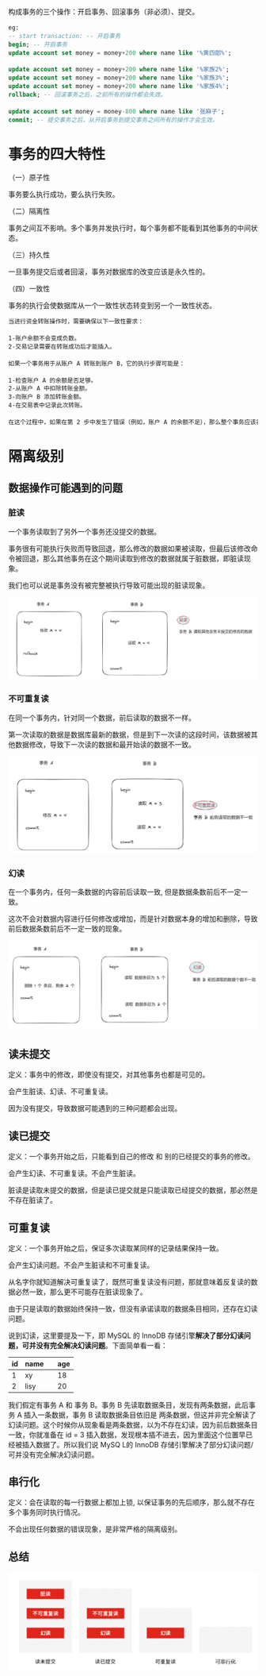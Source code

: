 构成事务的三个操作：开启事务、回滚事务（非必须）、提交。

```sql
eg:
-- start transaction: -- 开启事务
begin; -- 开启事务
update account set money = money+200 where name like '%黄四郎%';

update account set money = money+200 where name like '%家族2%';
update account set money = money+200 where name like '%家族3%';
update account set money = money+200 where name like '%家族4%';
rollback; -- 回滚事务之后，之前所有的操作都会失效。

update account set money = money-800 where name like '张麻子';
commit; -- 提交事务之后，从开启事务到提交事务之间所有的操作才会生效。
```

# 事务的四大特性

（一）原子性

事务要么执行成功，要么执行失败。

（二）隔离性

事务之间互不影响。多个事务并发执行时，每个事务都不能看到其他事务的中间状态。

（三）持久性

一旦事务提交后或者回滚，事务对数据库的改变应该是永久性的。

（四）一致性

事务的执行会使数据库从一个一致性状态转变到另一个一致性状态。

```tex
当进行资金转账操作时，需要确保以下一致性要求：

1-账户余额不会变成负数。
2-交易记录需要在转账成功后才能插入。

如果一个事务用于从账户 A 转账到账户 B，它的执行步骤可能是：

1-检查账户 A 的余额是否足够。
2-从账户 A 中扣除转账金额。
3-向账户 B 添加转账金额。
4-在交易表中记录此次转账。

在这个过程中，如果在第 2 步中发生了错误（例如，账户 A 的余额不足），那么整个事务应该被回滚，确保账户的状态保持一致。
```

# 隔离级别

## 数据操作可能遇到的问题

### 脏读

一个事务读取到了另外一个事务还没提交的数据。

事务很有可能执行失败而导致回退，那么修改的数据如果被读取，但最后该修改命令被回退，那么其他事务在这个期间读取到修改的数据就属于脏数据，即脏读现象。

我们也可以说是事务没有被完整被执行导致可能出现的脏读现象。

<img src="./images/脏读.png" alt="脏读" style="zoom:50%;" />

### 不可重复读

在同一个事务内，针对同一个数据，前后读取的数据不一样。

第一次读取的数据是数据库最新的数据，但是到下一次读的这段时间，该数据被其他数据修改，导致下一次读的数据和最开始读的数据不一致。

<img src="./images/不可重复读.png" alt="不可重复读" style="zoom:50%;" />

### 幻读

在一个事务内，任何一条数据的内容前后读取一致, 但是数据条数前后不一定一致。

这次不会对数据内容进行任何修改或增加，而是针对数据本身的增加和删除，导致前后数据条数前后不一定一致的现象。

<img src="./images/幻读.png" alt="幻读" style="zoom:50%;" />

## 读未提交

定义：事务中的修改，即使没有提交，对其他事务也都是可见的。

会产生脏读、幻读、不可重复读。

因为没有提交，导致数据可能遇到的三种问题都会出现。

## 读已提交

定义：一个事务开始之后，只能看到自己的修改 和 别的已经提交的事务的修改。

会产生幻读、不可重复读。不会产生脏读。

脏读是读取未提交的数据，但是读已提交就是只能读取已经提交的数据，那必然是不存在脏读了。

## 可重复读

定义：一个事务开始之后，保证多次读取某同样的记录结果保持一致。

会产生幻读问题。不会产生脏读和不可重复读。

从名字你就知道解决可重复读了，既然可重复读没有问题，那就意味着反复读的数据必然一致，那么更不可能存在脏读现象了。

由于只是读取的数据始终保持一致，但没有承诺读取的数据条目相同，还存在幻读问题。

说到幻读，这里要提及一下，即 MySQL 的 InnoDB 存储引擎**解决了部分幻读问题，可并没有完全解决幻读问题**。下面简单看一看：

| id   | name |      | age  |
| ---- | ---- | ---- | ---- |
| 1    | xy   |      | 18   |
| 2    | lisy |      | 20   |

我们假定有事务 A 和 事务 B。事务 B 先读取数据条目，发现有两条数据，此后事务 A 插入一条数据，事务 B 读取数据条目依旧是 两条数据，但这并非完全解读了幻读问题。这个时候你从现象看是两条数据，以为不存在幻读，因为前后数据条目一致，你就准备在 id = 3 插入数据，发现根本插不进去，因为里面这个位置早已经被插入数据了。所以我们说 MySQ L的 InnoDB 存储引擎解决了部分幻读问题/可并没有完全解决幻读问题。

## 串行化

定义：会在读取的每一行数据上都加上锁, 以保证事务的先后顺序，那么就不存在多个事务同时执行情况。

不会出现任何数据的错误现象，是非常严格的隔离级别。

## 总结

<img src="./images/总结.png" alt="总结" style="zoom:50%;" />













